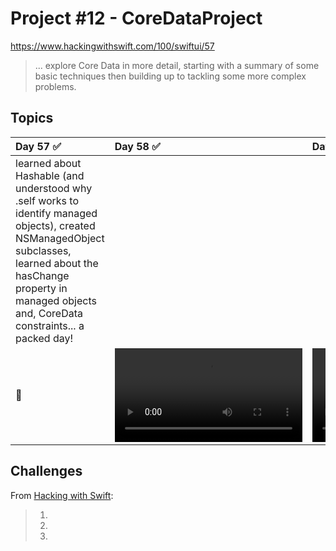 # Project #12 - CoreDataProject

https://www.hackingwithswift.com/100/swiftui/57

> ... explore Core Data in more detail, starting with a summary of some basic techniques then building up to tackling some more complex problems.

## Topics

|Day 57 :white_check_mark: | Day 58 :white_check_mark: | Day 59 :white_check_mark: |
|:--|:--|:--|
| learned about Hashable (and understood why \.self works to identify managed objects), created NSManagedObject subclasses, learned about the hasChange property in managed objects and, CoreData constraints... a packed day! |   |
| :eyes: |![D58](Data/D58.mov)|![D59](Data/D59.mov)|

## Challenges

From [Hacking with Swift]():
>1. 
>2. 
>3. 
